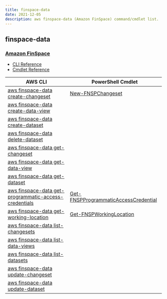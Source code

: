 ```yaml
---
title: finspace-data
date: 2021-12-05
description: aws finspace-data (Amazon FinSpace) command/cmdlet list.
---
```


## finspace-data

### [Amazon FinSpace](https://aws.amazon.com/finspace/)

* [CLI Reference](https://docs.aws.amazon.com/cli/latest/reference/finspace-data/index.html)
* [Cmdlet Reference](https://docs.aws.amazon.com/powershell/latest/reference/items/FinSpaceData_cmdlets.html)

|AWS CLI|PowerShell Cmdlet|
|----|----|
|[aws finspace-data create-changeset](https://docs.aws.amazon.com/cli/latest/reference/finspace-data/create-changeset.html)|[New-FNSPChangeset](https://docs.aws.amazon.com/powershell/latest/reference/items/New-FNSPChangeset.html)|
|[aws finspace-data create-data-view](https://docs.aws.amazon.com/cli/latest/reference/finspace-data/create-data-view.html)||
|[aws finspace-data create-dataset](https://docs.aws.amazon.com/cli/latest/reference/finspace-data/create-dataset.html)||
|[aws finspace-data delete-dataset](https://docs.aws.amazon.com/cli/latest/reference/finspace-data/delete-dataset.html)||
|[aws finspace-data get-changeset](https://docs.aws.amazon.com/cli/latest/reference/finspace-data/get-changeset.html)||
|[aws finspace-data get-data-view](https://docs.aws.amazon.com/cli/latest/reference/finspace-data/get-data-view.html)||
|[aws finspace-data get-dataset](https://docs.aws.amazon.com/cli/latest/reference/finspace-data/get-dataset.html)||
|[aws finspace-data get-programmatic-access-credentials](https://docs.aws.amazon.com/cli/latest/reference/finspace-data/get-programmatic-access-credentials.html)|[Get-FNSPProgrammaticAccessCredential](https://docs.aws.amazon.com/powershell/latest/reference/items/Get-FNSPProgrammaticAccessCredential.html)|
|[aws finspace-data get-working-location](https://docs.aws.amazon.com/cli/latest/reference/finspace-data/get-working-location.html)|[Get-FNSPWorkingLocation](https://docs.aws.amazon.com/powershell/latest/reference/items/Get-FNSPWorkingLocation.html)|
|[aws finspace-data list-changesets](https://docs.aws.amazon.com/cli/latest/reference/finspace-data/list-changesets.html)||
|[aws finspace-data list-data-views](https://docs.aws.amazon.com/cli/latest/reference/finspace-data/list-data-views.html)||
|[aws finspace-data list-datasets](https://docs.aws.amazon.com/cli/latest/reference/finspace-data/list-datasets.html)||
|[aws finspace-data update-changeset](https://docs.aws.amazon.com/cli/latest/reference/finspace-data/update-changeset.html)||
|[aws finspace-data update-dataset](https://docs.aws.amazon.com/cli/latest/reference/finspace-data/update-dataset.html)||

